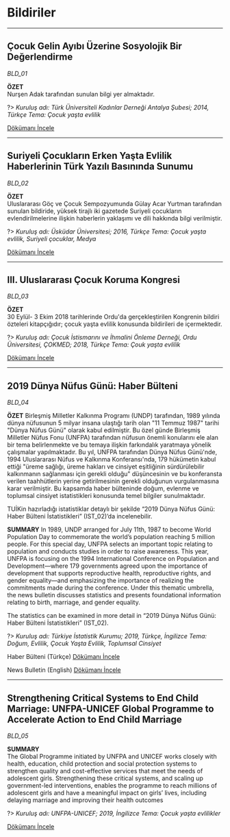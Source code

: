 # Bildiriler
***

## Çocuk Gelin Ayıbı Üzerine Sosyolojik Bir Değerlendirme
*BLD_01*

**ÖZET**  
Nurşen Adak tarafından sunulan bilgi yer almaktadır.

?> *Kuruluş adı: Türk Üniversiteli Kadınlar Derneği Antalya Şubesi; 2014, Türkçe Tema: Çocuk yaşta evlilik*

[Dökümanı İncele](downloads\BLD\BLD_01.pdf ':ignore')

***

## Suriyeli Çocukların Erken Yaşta Evlilik Haberlerinin Türk Yazılı Basınında Sunumu
*BLD_02*

**ÖZET**  
Uluslararası Göç ve Çocuk Sempozyumunda Gülay Acar Yurtman tarafından sunulan bildiride, yüksek tirajlı iki gazetede Suriyeli çocukların evlendirilmelerine ilişkin haberlerin yaklaşımı ve dili hakkında bilgi verilmiştir.

?> *Kuruluş adı: Üsküdar Üniversitesi; 2016, Türkçe Tema: Çocuk yaşta evlilik, Suriyeli çocuklar, Medya*

[Dökümanı İncele](downloads\BLD\BLD_02.pdf ':ignore')

***

## III. Uluslararası Çocuk Koruma Kongresi 
*BLD_03*

**ÖZET**  
30 Eylül- 3 Ekim 2018 tarihlerinde Ordu'da gerçekleştirilen Kongrenin bildiri özteleri kitapçığıdır; çocuk yaşta evlilik konusunda bildirileri de içermektedir.

?> *Kuruluş adı: Çocuk İstismarını ve İhmalini Önleme Derneği, Ordu Üniversitesi, ÇOKMED; 2018, Türkçe Tema: Çouk yaşta evlilik*

[Dökümanı İncele](downloads\BLD\BLD_03.pdf ':ignore')

***

## 2019 Dünya Nüfus Günü: Haber Bülteni
*BLD_04*

**ÖZET**
Birleşmiş Milletler Kalkınma Programı (UNDP) tarafından, 1989 yılında dünya nüfusunun 5 milyar insana ulaştığı tarih olan "11 Temmuz 1987" tarihi "Dünya Nüfus Günü" olarak kabul edilmiştir. Bu özel günde Birleşmiş Milletler Nüfus Fonu (UNFPA) tarafından nüfusun önemli konularını ele alan bir tema belirlenmekte ve bu temaya ilişkin farkındalık yaratmaya yönelik çalışmalar yapılmaktadır. Bu yıl, UNFPA tarafından Dünya Nüfus Günü'nde, 1994 Uluslararası Nüfus ve Kalkınma Konferansı'nda, 179 hükümetin kabul ettiği "üreme sağlığı, üreme hakları ve cinsiyet eşitliğinin sürdürülebilir kalkınmanın sağlanması için gerekli olduğu" düşüncesinin ve bu konferansta verilen taahhütlerin yerine getirilmesinin gerekli olduğunun vurgulanmasına karar verilmiştir. Bu kapsamda haber bülteninde doğum, evlenme ve toplumsal cinsiyet istatistikleri konusunda temel bilgiler sunulmaktadır.

TUİKin hazırladığı istatistiklar detaylı bir şekilde “2019 Dünya Nüfus Günü: Haber Bülteni İstatistikleri” (IST_02)’da incelenebilir.

**SUMMARY**
In 1989, UNDP arranged for July 11th, 1987 to become World Population Day to commemorate the world’s population reaching 5 million people. For this special day, UNFPA selects an important topic relating to population and conducts studies in order to raise awareness. This year, UNFPA is focusing on the 1994 International Conference on Population and Development—where 179 governments agreed upon the importance of development that supports reproductive health, reproductive rights, and gender equality—and emphasizing the importance of realizing the commitments made during the conference. Under this thematic umbrella, the news bulletin discusses statistics and presents foundational information relating to birth, marriage, and gender equality.  

The statistics can be examined in more detail in “2019 Dünya Nüfus Günü: Haber Bülteni İstatistikleri” (IST_02). 

?> *Kuruluş adı: Türkiye İstatistik Kurumu; 2019, Türkçe, İngilizce Tema: Doğum, Evlilik, Çocuk Yaşta Evlilik, Toplumsal Cinsiyet*

Haber Bülteni (Türkçe) [Dökümanı İncele](downloads\addon\BLD_04_TK.pdf ':ignore')

News Bulletin (English) [Dökümanı İncele](downloads\addon\BLD_04_EN.pdf ':ignore')

***

## Strengthening Critical Systems to End Child Marriage: UNFPA-UNICEF Global Programme to Accelerate Action to End Child Marriage
*BLD_05*

**SUMMARY**  
The Global Programme initiated by UNFPA and UNICEF works closely with health, education, child protection and social protection systems to strengthen quality and cost-effective services that meet the needs of adolescent girls. Strengthening these critical systems, and scaling up government-led interventions, enables the programme to reach millions of adolescent girls and have a meaningful impact on girls’ lives, including delaying marriage and improving their health outcomes

?> *Kuruluş adı: UNFPA-UNICEF; 2019, İngilizce Tema: Çocuk yaşta evlilikler*

[Dökümanı İncele](downloads\addon\BLD_05.pdf ':ignore')
